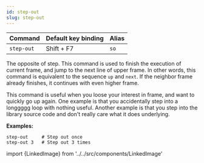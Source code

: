 ```yaml
---
id: step-out
slug: step-out
---
```


| Command | Default key binding | Alias |
| ------- | ------------------- | ----- |
| `step-out` | Shift + F7 | `so` |

The opposite of step. This command is used to finish the execution of current frame, and jump to the next line of upper frame. In other words, this command is equivalent to the sequence `up` and `next`. If the neighbor frame already finishes, it continues with even higher frame.

This command is useful when you loose your interest in frame, and want to quickly go up again. One example is that you accidentally step into a longgggg loop with nothing useful. Another example is that you step into the library source code and don't really care what it does underlying.

**Examples:**

```
step-out     # Step out once
step-out 3   # Step out 3 times
```

import {LinkedImage} from '../../src/components/LinkedImage'
<LinkedImage link="/img/commands/step-out.gif" alt="Step out example"/>
